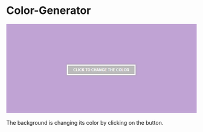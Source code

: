 # Color-Generator

![](images/display.png)

The background is changing its color by clicking on the button.
